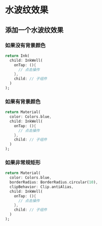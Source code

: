 # 水波纹效果

## 添加一个水波纹效果

### 如果没有背景颜色

```dart
return Ink(
  child: InkWell(
    onTap: (){
      // 点击操作
    },
    child: // 子组件
  )
);
```

### 如果有背景颜色

```dart
return Material(
  color: Colors.blue,
  child: InkWell(
    onTap: (){
      // 点击操作
    },
    child: // 子组件
  )
);
```

### 如果非常规矩形

```dart
return Material(
  color: Colors.blue,
  borderRadius: BorderRadius.circular(10),
  clipBehavior: Clip.antiAlias,
  child: InkWell(
    onTap: (){
      // 点击操作
    },
    child: // 子组件
  )
);
```